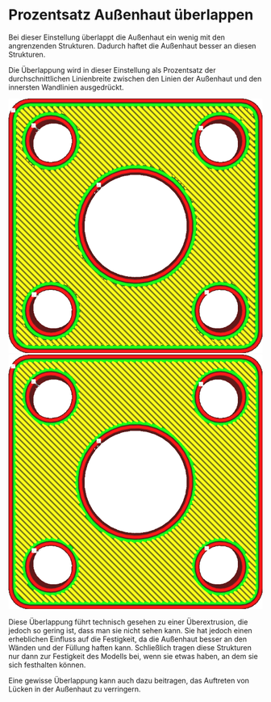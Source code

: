 Prozentsatz Außenhaut überlappen
====
Bei dieser Einstellung überlappt die Außenhaut ein wenig mit den angrenzenden Strukturen. Dadurch haftet die Außenhaut besser an diesen Strukturen.

Die Überlappung wird in dieser Einstellung als Prozentsatz der durchschnittlichen Linienbreite zwischen den Linien der Außenhaut und den innersten Wandlinien ausgedrückt.

<!--screenshot {
"image_path": "skin_overlap_none.png",
"models": [{"script": "mounting_plate.scad"}],
"camera_position": [0, 0, 84],
"settings": {
    "skin_outline_count": 0,
    "skin_overlap": 0
},
"colours": 64
}-->
<!--screenshot {
"image_path": "skin_overlap_20.png",
"models": [{"script": "mounting_plate.scad"}],
"camera_position": [0, 0, 84],
"settings": {
    "skin_outline_count": 0,
    "skin_overlap": 40
},
"colours": 64
}-->

![Keine Überlappung.](../../../articles/images/skin_overlap_none.png)
![Geringe Überlappung](../../../articles/images/skin_overlap_20.png)

Diese Überlappung führt technisch gesehen zu einer Überextrusion, die jedoch so gering ist, dass man sie nicht sehen kann. Sie hat jedoch einen erheblichen Einfluss auf die Festigkeit, da die Außenhaut besser an den Wänden und der Füllung haften kann. Schließlich tragen diese Strukturen nur dann zur Festigkeit des Modells bei, wenn sie etwas haben, an dem sie sich festhalten können.

Eine gewisse Überlappung kann auch dazu beitragen, das Auftreten von Lücken in der Außenhaut zu verringern.
